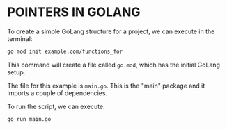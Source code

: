 # POINTERS IN GOLANG

To create a simple GoLang structure for a project, we can execute in the terminal:

```bash
go mod init example.com/functions_for
```

This command will create a file called `go.mod`, which has the initial GoLang setup.

The file for this example is `main.go`. This is the "main" package and it imports a couple of dependencies.

To run the script, we can execute:

```bash
go run main.go
```
